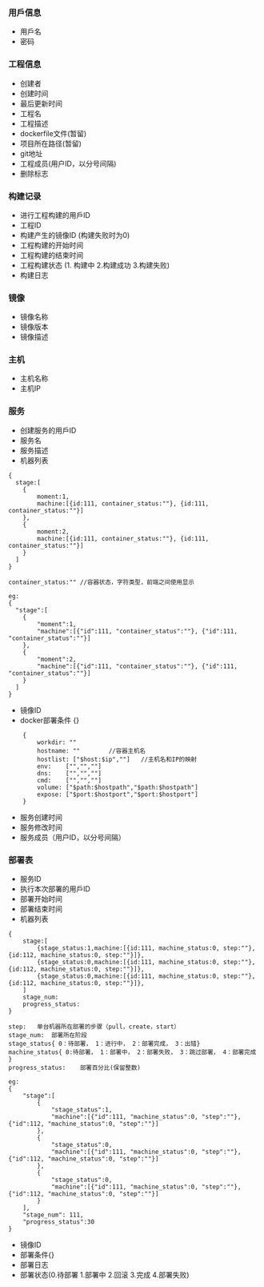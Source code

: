 ### 用戶信息
* 用戶名
* 密码

### 工程信息
* 创建者
* 创建时间
* 最后更新时间
* 工程名
* 工程描述
* dockerfile文件(暂留)
* 项目所在路径(暂留)
* git地址
* 工程成员(用户ID，以分号间隔)
* 删除标志

### 构建记录
* 进行工程构建的用戶ID
* 工程ID
* 构建产生的镜像ID (构建失败时为0)
* 工程构建的开始时间
* 工程构建的结束时间
* 工程构建状态	(1.	构建中	2.构建成功	3.构建失败)
* 构建日志

### 镜像
* 镜像名称
* 镜像版本
* 镜像描述

### 主机
* 主机名称
* 主机IP

### 服务
* 创建服务的用戶ID
* 服务名
* 服务描述
* 机器列表

```
{
  stage:[
    {
        moment:1,
        machine:[{id:111, container_status:""}, {id:111, container_status:""}]
    },
    {
        moment:2,
        machine:[{id:111, container_status:""}, {id:111, container_status:""}]
    }
  ]
}

container_status:"" //容器状态，字符类型，前端之间使用显示

eg:
{
  "stage":[
    {
        "moment":1,
        "machine":[{"id":111, "container_status":""}, {"id":111, "container_status":""}]
    },
    {
        "moment":2,
        "machine":[{"id":111, "container_status":""}, {"id":111, "container_status":""}]
    }
  ]
}
```


* 镜像ID
* docker部署条件	{}

```
    {
        workdir: ""
        hostname: ""        //容器主机名
        hostlist: ["$host:$ip",""]   //主机名和IP的映射
        env:    ["","",""]
        dns:    ["","",""]
        cmd:    ["","",""]
        volume: ["$path:$hostpath","$path:$hostpath"]
        expose: ["$port:$hostport","$port:$hostport"]
    }
```

* 服务创建时间
* 服务修改时间
* 服务成员（用户ID，以分号间隔）

### 部署表
* 服务ID
* 执行本次部署的用戶ID
* 部署开始时间
* 部署结束时间
* 机器列表

```
{
    stage:[
        {stage_status:1,machine:[{id:111, machine_status:0, step:""},{id:112, machine_status:0, step:""}]},
        {stage_status:0,machine:[{id:111, machine_status:0, step:""},{id:112, machine_status:0, step:""}]},
        {stage_status:0,machine:[{id:111, machine_status:0, step:""},{id:112, machine_status:0, step:""}]},
    ]
    stage_num:
    progress_status:
}

step:   单台机器所在部署的步骤（pull，create，start）
stage_num:  部署所在阶段
stage_status{ 0：待部署， 1：进行中， 2：部署完成， 3：出错}
machine_status{ 0:待部署， 1：部署中， 2：部署失败， 3：跳过部署， 4：部署完成 }
progress_status:    部署百分比(保留整数)

eg:
{
    "stage":[
        {
            "stage_status":1,
            "machine":[{"id":111, "machine_status":0, "step":""},{"id":112, "machine_status":0, "step":""}]
        },
        {
            "stage_status":0,
            "machine":[{"id":111, "machine_status":0, "step":""},{"id":112, "machine_status":0, "step":""}]
        },
        {
            "stage_status":0,
            "machine":[{"id":111, "machine_status":0, "step":""},{"id":112, "machine_status":0, "step":""}]
        }
    ],
    "stage_num": 111,
    "progress_status":30
}
```

* 镜像ID
* 部署条件{}
* 部署日志
* 部署状态(0.待部署	1.部署中	 2.回滚	 3.完成  4.部署失败)